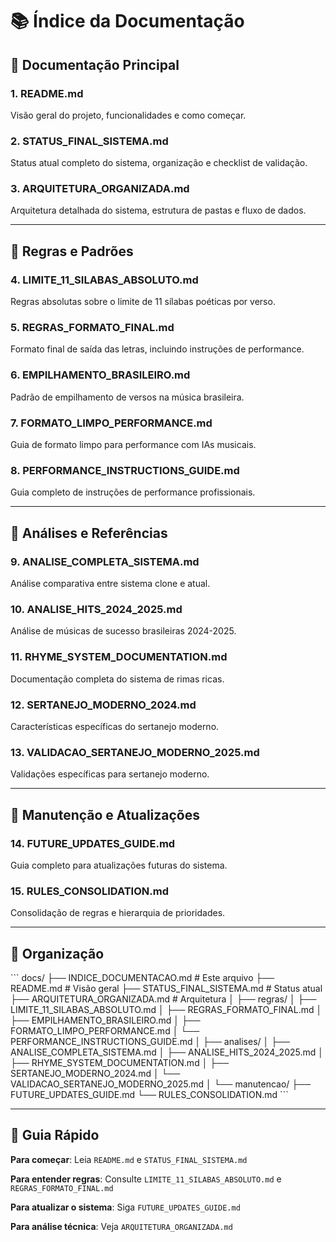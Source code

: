 # 📚 Índice da Documentação

## 📖 Documentação Principal

### 1. **README.md**
Visão geral do projeto, funcionalidades e como começar.

### 2. **STATUS_FINAL_SISTEMA.md**
Status atual completo do sistema, organização e checklist de validação.

### 3. **ARQUITETURA_ORGANIZADA.md**
Arquitetura detalhada do sistema, estrutura de pastas e fluxo de dados.

---

## 🎯 Regras e Padrões

### 4. **LIMITE_11_SILABAS_ABSOLUTO.md**
Regras absolutas sobre o limite de 11 sílabas poéticas por verso.

### 5. **REGRAS_FORMATO_FINAL.md**
Formato final de saída das letras, incluindo instruções de performance.

### 6. **EMPILHAMENTO_BRASILEIRO.md**
Padrão de empilhamento de versos na música brasileira.

### 7. **FORMATO_LIMPO_PERFORMANCE.md**
Guia de formato limpo para performance com IAs musicais.

### 8. **PERFORMANCE_INSTRUCTIONS_GUIDE.md**
Guia completo de instruções de performance profissionais.

---

## 🎵 Análises e Referências

### 9. **ANALISE_COMPLETA_SISTEMA.md**
Análise comparativa entre sistema clone e atual.

### 10. **ANALISE_HITS_2024_2025.md**
Análise de músicas de sucesso brasileiras 2024-2025.

### 11. **RHYME_SYSTEM_DOCUMENTATION.md**
Documentação completa do sistema de rimas ricas.

### 12. **SERTANEJO_MODERNO_2024.md**
Características específicas do sertanejo moderno.

### 13. **VALIDACAO_SERTANEJO_MODERNO_2025.md**
Validações específicas para sertanejo moderno.

---

## 🔧 Manutenção e Atualizações

### 14. **FUTURE_UPDATES_GUIDE.md**
Guia completo para atualizações futuras do sistema.

### 15. **RULES_CONSOLIDATION.md**
Consolidação de regras e hierarquia de prioridades.

---

## 📂 Organização

\`\`\`
docs/
├── INDICE_DOCUMENTACAO.md          # Este arquivo
├── README.md                        # Visão geral
├── STATUS_FINAL_SISTEMA.md         # Status atual
├── ARQUITETURA_ORGANIZADA.md       # Arquitetura
│
├── regras/
│   ├── LIMITE_11_SILABAS_ABSOLUTO.md
│   ├── REGRAS_FORMATO_FINAL.md
│   ├── EMPILHAMENTO_BRASILEIRO.md
│   ├── FORMATO_LIMPO_PERFORMANCE.md
│   └── PERFORMANCE_INSTRUCTIONS_GUIDE.md
│
├── analises/
│   ├── ANALISE_COMPLETA_SISTEMA.md
│   ├── ANALISE_HITS_2024_2025.md
│   ├── RHYME_SYSTEM_DOCUMENTATION.md
│   ├── SERTANEJO_MODERNO_2024.md
│   └── VALIDACAO_SERTANEJO_MODERNO_2025.md
│
└── manutencao/
    ├── FUTURE_UPDATES_GUIDE.md
    └── RULES_CONSOLIDATION.md
\`\`\`

---

## 🎯 Guia Rápido

**Para começar**: Leia `README.md` e `STATUS_FINAL_SISTEMA.md`

**Para entender regras**: Consulte `LIMITE_11_SILABAS_ABSOLUTO.md` e `REGRAS_FORMATO_FINAL.md`

**Para atualizar o sistema**: Siga `FUTURE_UPDATES_GUIDE.md`

**Para análise técnica**: Veja `ARQUITETURA_ORGANIZADA.md`
